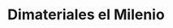---
title: "Dimateriales el Milenio"
url: /puerto-gaitan/dimateriales-el-milenio/
shop: Eisenwaren
---